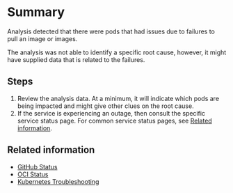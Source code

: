 # Summary
Analysis detected that there were pods that had issues due to failures to pull an image or images.

The analysis was not able to identify a specific root cause, however, it might have supplied data that is related to the failures.

## Steps
1. Review the analysis data. At a minimum, it will indicate which pods are being impacted and might give other clues on the root cause.
2. If the service is experiencing an outage, then consult the specific service status page. For common service status pages, see [Related information](#related-information).

## Related information
* [GitHub Status](https://www.githubstatus.com/)
* [OCI Status](https://ocistatus.oraclecloud.com/)
* [Kubernetes Troubleshooting](https://kubernetes.io/docs/tasks/debug-application-cluster/troubleshooting/)
